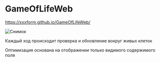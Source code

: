 # GameOfLifeWeb

https://xxxform.github.io/GameOfLifeWeb/

![Снимок](https://github.com/xxxform/GameOfLifeWeb/assets/26012820/87077784-75a6-433a-a943-57bdb99488a6)

Каждый ход происходит проверка и обновление вокруг живых клеток

Оптимизация основана на отображении только видимого содержимого поля
